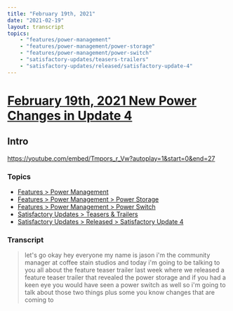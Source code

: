 ```yaml
---
title: "February 19th, 2021"
date: "2021-02-19"
layout: transcript
topics: 
    - "features/power-management"
    - "features/power-management/power-storage"
    - "features/power-management/power-switch"
    - "satisfactory-updates/teasers-trailers"
    - "satisfactory-updates/released/satisfactory-update-4"
---
```

# [February 19th, 2021 New Power Changes in Update 4](../2021-02-19.md)
## Intro
https://youtube.com/embed/Tmpors_r_Vw?autoplay=1&start=0&end=27
### Topics
* [Features > Power Management](../topics/features/power-management.md)
* [Features > Power Management > Power Storage](../topics/features/power-management/power-storage.md)
* [Features > Power Management > Power Switch](../topics/features/power-management/power-switch.md)
* [Satisfactory Updates > Teasers & Trailers](../topics/satisfactory-updates/teasers-trailers.md)
* [Satisfactory Updates > Released > Satisfactory Update 4](../topics/satisfactory-updates/released/satisfactory-update-4.md)

### Transcript

> let's go okay
> hey everyone my name is jason i'm the
> community manager at coffee stain
> studios and today i'm going to be
> talking to you all about
> the feature teaser trailer last week
> where we released a
> feature teaser trailer that revealed the
> power storage and if you had a keen eye
> you would have seen a power switch
> as well so i'm going to talk about those
> two things plus some
> you know changes that are coming to
